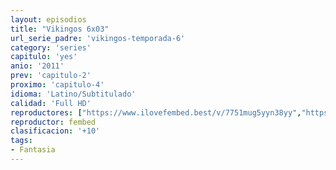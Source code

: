 ```yaml
---
layout: episodios
title: "Vikingos 6x03"
url_serie_padre: 'vikingos-temporada-6'
category: 'series'
capitulo: 'yes'
anio: '2011'
prev: 'capitulo-2'
proximo: 'capitulo-4'
idioma: 'Latino/Subtitulado'
calidad: 'Full HD'
reproductores: ["https://www.ilovefembed.best/v/7751mug5yyn38yy","https://www.ilovefembed.best/v/7751mug5yyn38yy"]
reproductor: fembed
clasificacion: '+10'
tags:
- Fantasia
---
```












